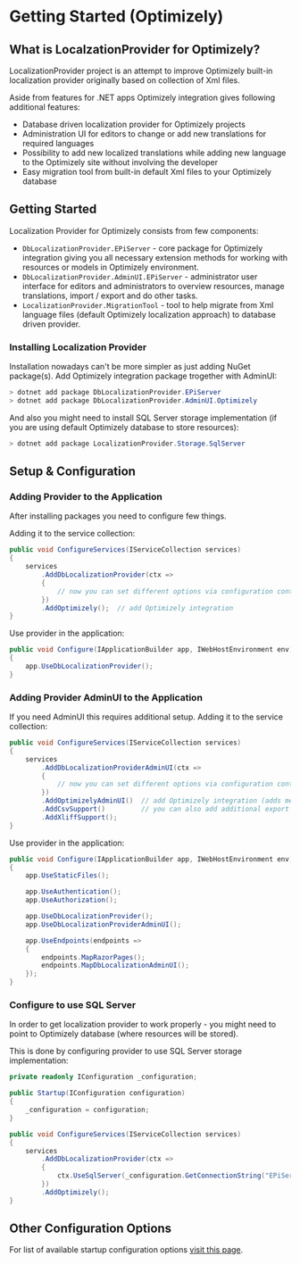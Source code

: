 # Getting Started (Optimizely)

## What is LocalzationProvider for Optimizely?

LocalizationProvider project is an attempt to improve Optimizely built-in localization provider originally based on collection of Xml files.

Aside from features for .NET apps Optimizely integration gives following additional features:
* Database driven localization provider for Optimizely projects
* Administration UI for editors to change or add new translations for required languages
* Possibility to add new localized translations while adding new language to the Optimizely site without involving the developer
* Easy migration tool from built-in default Xml files to your Optimizely database

## Getting Started

Localization Provider for Optimizely consists from few components:

* `DbLocalizationProvider.EPiServer` - core package for Optimizely integration giving you all necessary extension methods for working with resources or models in Optimizely environment.
* `DbLocalizationProvider.AdminUI.EPiServer` - administrator user interface for editors and administrators to overview resources, manage translations, import / export and do other tasks.
* `LocalizationProvider.MigrationTool` - tool to help migrate from Xml language files (default Optimizely localization approach) to database driven provider.


### Installing Localization Provider

Installation nowadays can't be more simpler as just adding NuGet package(s). Add Optimizely integration package trogether with AdminUI:

```powershell
> dotnet add package DbLocalizationProvider.EPiServer
> dotnet add package DbLocalizationProvider.AdminUI.Optimizely
```

And also you might need to install SQL Server storage implementation (if you are using default Optimizely database to store resources):

```powershell
> dotnet add package LocalizationProvider.Storage.SqlServer
```

## Setup & Configuration

### Adding Provider to the Application
After installing packages you need to configure few things.

Adding it to the service collection:

```csharp
public void ConfigureServices(IServiceCollection services)
{
    services
        .AddDbLocalizationProvider(ctx =>
        {
            // now you can set different options via configuration context (`ctx`)
        })
        .AddOptimizely();  // add Optimizely integration
}
```

Use provider in the application:

```csharp
public void Configure(IApplicationBuilder app, IWebHostEnvironment env)
{
    app.UseDbLocalizationProvider();
}
```

### Adding Provider AdminUI to the Application

If you need AdminUI this requires additional setup.
Adding it to the service collection:

```csharp
public void ConfigureServices(IServiceCollection services)
{
    services
        .AddDbLocalizationProviderAdminUI(ctx =>
        {
            // now you can set different options via configuration context (`ctx`)
        })
        .AddOptimizelyAdminUI()  // add Optimizely integration (adds menu items and stuff)
        .AddCsvSupport()         // you can also add additional export formats if needed
        .AddXliffSupport();
}
```

Use provider in the application:

```csharp
public void Configure(IApplicationBuilder app, IWebHostEnvironment env)
{
    app.UseStaticFiles();

    app.UseAuthentication();
    app.UseAuthorization();

    app.UseDbLocalizationProvider();
    app.UseDbLocalizationProviderAdminUI();

    app.UseEndpoints(endpoints =>
    {
        endpoints.MapRazorPages();
        endpoints.MapDbLocalizationAdminUI();
    });
}
```

### Configure to use SQL Server
In order to get localization provider to work properly - you might need to point to Optimizely database (where resources will be stored).

This is done by configuring provider to use SQL Server storage implementation:

```csharp
private readonly IConfiguration _configuration;

public Startup(IConfiguration configuration)
{
    _configuration = configuration;
}

public void ConfigureServices(IServiceCollection services)
{
    services
        .AddDbLocalizationProvider(ctx =>
        {
            ctx.UseSqlServer(_configuration.GetConnectionString("EPiServerDB"));
        })
        .AddOptimizely();
}
```

## Other Configuration Options

For list of available startup configuration options [visit this page](https://github.com/valdisiljuconoks/localization-provider-core/blob/master/docs/getting-started-netcore.md#configure-services).
